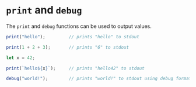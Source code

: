 `print` and `debug`
===================

The `print` and `debug` functions can be used to output values.

```js
print("hello");         // prints "hello" to stdout

print(1 + 2 + 3);       // prints "6" to stdout

let x = 42;

print(`hello${x}`);     // prints "hello42" to stdout

debug("world!");        // prints "world!" to stdout using debug formatting
```
